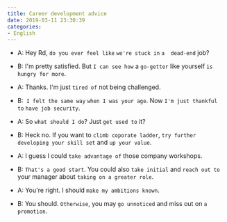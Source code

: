```yaml
---
title: Career development advice
date: 2019-03-11 23:30:39
categories:
- English
---
```


- A: Hey Rd, `do you ever feel like` `we're stuck in` `a  dead-end` job?

- B: I'm pretty satisfied. But `I can see how` a `go-getter` like yourself `is hungry for more`.

- A: Thanks. I'm just `tired of` not being challenged.

- B:` I felt the same way` `when I was your age`. Now `I'm just thankful to` `have job security`.

- A: So `what should I do`? Just `get used to` it?

- B: Heck no. If you want to `climb coporate ladder`, `try further` `developing your skill set` and `up your value`.

- A: I guess I could `take advantage of` those company workshops.

- B: `That's a good start`. You could also `take initial` and `reach out to` your manager about `taking on a greater role`.

- A: You're right. I should `make my ambitions known`.

- B: You should. `Otherwise`, you may `go unnoticed` and miss out on `a promotion`.